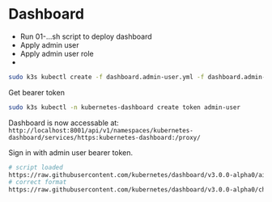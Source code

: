 # Dashboard

- Run 01-...sh script to deploy dashboard
- Apply admin user
- Apply admin user role
-

```bash
sudo k3s kubectl create -f dashboard.admin-user.yml -f dashboard.admin-user-role.yml
```

Get bearer token

```bash
sudo k3s kubectl -n kubernetes-dashboard create token admin-user
```

Dashboard is now accessable at: `http://localhost:8001/api/v1/namespaces/kubernetes-dashboard/services/https:kubernetes-dashboard:/proxy/`

Sign in with admin user bearer token.

```bash
# script loaded
https://raw.githubusercontent.com/kubernetes/dashboard/v3.0.0-alpha0/aio/deploy/recommended.yaml
# correct format
https://raw.githubusercontent.com/kubernetes/dashboard/v3.0.0-alpha0/charts/kubernetes-dashboard.yaml
```
